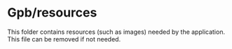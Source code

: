 # Gpb/resources

This folder contains resources (such as images) needed by the application. This file can
be removed if not needed.
